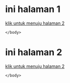 <!DOCTYPE html>
<html>
    <head>
        <title>Laporan Pratikum 2 Pemrogaman web</title>
    </head>
    <body>
        <H1>ini halaman 1</H1>
        <a href="halaman2.html">klik untuk menuju halaman 2</a>
    
    </body>
</html>

<!DOCTYPE html>
<html>
    <head>
        <title>Laporan tugas Pratikum 2 Pemrograman web</title>
    </head>
    <body>
        <H1>ini halaman 2</H1>
        <a href="halaman1.html">klik untuk menuju halaman 2</a>
    
    </body>
</html>
